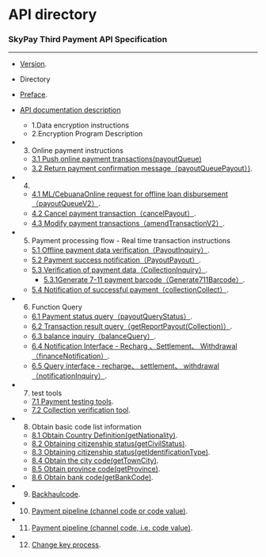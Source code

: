 # API directory
###   SkyPay Third Payment API Specification
_________________
- [Version](./Version1.md).
- Directory
- [Preface](./preface.md).
- [API documentation description](./APIdocumentationdescription.md)
    - 1.Data encryption instructions
    - 2.Encryption Program Description
- 3. Online payment instructions
    - [3.1 Push online payment transactions(payoutQueue)](./onlinepayment/payoutQueue.md)
    - [3.2 Return payment confirmation message（payoutQueuePayout）)](./onlinepayment/payoutQueuePayout.md).
- 4. 
    - [4.1 ML/CebuanaOnline request for offline loan disbursement（payoutQueueV2）](./onlinepayment/payoutQueueV2.md).
    - [4.2 Cancel payment transaction（cancelPayout）](./onlinepayment/cancelPayout.md).
    - [4.3 Modify payment transactions（amendTransactionV2）](./onlinepayment/amendTransactionV2.md).
- 5. Payment processing flow - Real time transaction instructions

    - [5.1 Offline payment data verification（PayoutInquiry）](./Offlinepayment/PayoutInquiry.md).
	- [5.2 Payment success notification（PayoutPayout）](./Offlinepayment/PayoutPayout.md).
    - [5.3 Verification of payment data（CollectionInquiry）](./Offlinepayment/CollectionInquiry.md).
        - [5.3.1Generate 7-11 payment barcode（Generate711Barcode）](./Offlinepayment/Generate711Barcode.md).
    - [5.4 Notification of successful payment（collectionCollect）](./Offlinepayment/collectionCollect.md).
- 6. Function Query
    - [6.1 Payment status query（payoutQueryStatus）](./Offlinepayment/payoutQueryStatus.md).
    - [6.2 Transaction result query（getReportPayout(Collection)）](./Offlinepayment/getReportPayout.md).
    - [6.3 balance inquiry（balanceQuery）](./Offlinepayment/balanceQuery.md).
    - [6.4 Notification Interface - Recharg 、Settlement、 Withdrawal（financeNotification）](./Rechargebalancewithdrawal/financeNotification.md).
    - [6.5 Query interface - recharge、 settlement、 withdrawal（notificationInquiry）](./Rechargebalancewithdrawal/notificationInquiry.md).
- 7. test tools
    - [7.1 Payment testing tools](./testtools/Collectionverificationtool.md).
    - [7.2 Collection verification tool](./testtools/Paymenttestingtools.md).
- 8. Obtain basic code list information
    - [8.1 Obtain Country Definition(getNationality)](./Obtainbasiccodelistinformation/getNationality.md).
    - [8.2 Obtaining citizenship status(getCivilStatus)](./Obtainbasiccodelistinformation/getCivilStatus.md).
    - [8.3 Obtaining citizenship status(getIdentificationType)](./Obtainbasiccodelistinformation/getIdentificationType.md).
    - [8.4 Obtain the city code(getTownCity)](./Obtainbasiccodelistinformation/getTownCity.md).
    - [8.5 Obtain province code(getProvince)](./Obtainbasiccodelistinformation/getProvince.md).
    - [8.6 Obtain bank code(getBankCode)](./Obtainbasiccodelistinformation/getBankCode.md).
- 9. [Backhaulcode](./Backpropagationmessagedefinition/Backpropagationmessagedefinition.md).
- 10. [Payment pipeline (channel code or code value)](./Paymentpipeline/Paymentpipeline.md).
- 11. [Payment pipeline (channel code, i.e. code value)](./Paymentpipeline/Paymentpipeline1.md).
- 12. [Change key process](./Changekeyprocess/Changekeyprocess.md).
